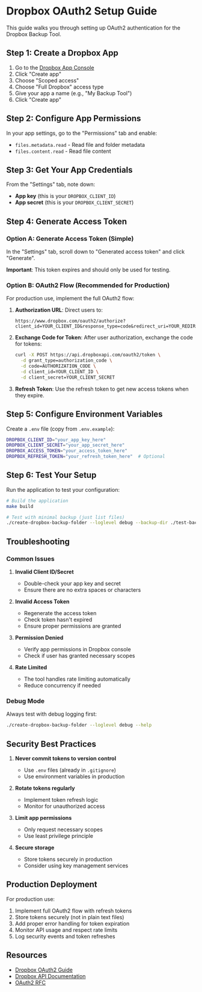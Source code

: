 # Dropbox OAuth2 Setup Guide

This guide walks you through setting up OAuth2 authentication for the Dropbox Backup Tool.

## Step 1: Create a Dropbox App

1. Go to the [Dropbox App Console](https://www.dropbox.com/developers/apps)
2. Click "Create app"
3. Choose "Scoped access"
4. Choose "Full Dropbox" access type
5. Give your app a name (e.g., "My Backup Tool")
6. Click "Create app"

## Step 2: Configure App Permissions

In your app settings, go to the "Permissions" tab and enable:

- `files.metadata.read` - Read file and folder metadata
- `files.content.read` - Read file content

## Step 3: Get Your App Credentials

From the "Settings" tab, note down:

- **App key** (this is your `DROPBOX_CLIENT_ID`)
- **App secret** (this is your `DROPBOX_CLIENT_SECRET`)

## Step 4: Generate Access Token

### Option A: Generate Access Token (Simple)

In the "Settings" tab, scroll down to "Generated access token" and click "Generate".

**Important**: This token expires and should only be used for testing.

### Option B: OAuth2 Flow (Recommended for Production)

For production use, implement the full OAuth2 flow:

1. **Authorization URL**: Direct users to:
   ```
   https://www.dropbox.com/oauth2/authorize?client_id=YOUR_CLIENT_ID&response_type=code&redirect_uri=YOUR_REDIRECT_URI
   ```

2. **Exchange Code for Token**: After user authorization, exchange the code for tokens:
   ```bash
   curl -X POST https://api.dropboxapi.com/oauth2/token \
     -d grant_type=authorization_code \
     -d code=AUTHORIZATION_CODE \
     -d client_id=YOUR_CLIENT_ID \
     -d client_secret=YOUR_CLIENT_SECRET
   ```

3. **Refresh Token**: Use the refresh token to get new access tokens when they expire.

## Step 5: Configure Environment Variables

Create a `.env` file (copy from `.env.example`):

```bash
DROPBOX_CLIENT_ID="your_app_key_here"
DROPBOX_CLIENT_SECRET="your_app_secret_here"
DROPBOX_ACCESS_TOKEN="your_access_token_here"
DROPBOX_REFRESH_TOKEN="your_refresh_token_here"  # Optional
```

## Step 6: Test Your Setup

Run the application to test your configuration:

```bash
# Build the application
make build

# Test with minimal backup (just list files)
./create-dropbox-backup-folder --loglevel debug --backup-dir ./test-backup
```

## Troubleshooting

### Common Issues

1. **Invalid Client ID/Secret**
   - Double-check your app key and secret
   - Ensure there are no extra spaces or characters

2. **Invalid Access Token**
   - Regenerate the access token
   - Check token hasn't expired
   - Ensure proper permissions are granted

3. **Permission Denied**
   - Verify app permissions in Dropbox console
   - Check if user has granted necessary scopes

4. **Rate Limited**
   - The tool handles rate limiting automatically
   - Reduce concurrency if needed

### Debug Mode

Always test with debug logging first:

```bash
./create-dropbox-backup-folder --loglevel debug --help
```

## Security Best Practices

1. **Never commit tokens to version control**
   - Use `.env` files (already in `.gitignore`)
   - Use environment variables in production

2. **Rotate tokens regularly**
   - Implement token refresh logic
   - Monitor for unauthorized access

3. **Limit app permissions**
   - Only request necessary scopes
   - Use least privilege principle

4. **Secure storage**
   - Store tokens securely in production
   - Consider using key management services

## Production Deployment

For production use:

1. Implement full OAuth2 flow with refresh tokens
2. Store tokens securely (not in plain text files)
3. Add proper error handling for token expiration
4. Monitor API usage and respect rate limits
5. Log security events and token refreshes

## Resources

- [Dropbox OAuth2 Guide](https://developers.dropbox.com/oauth-guide)
- [Dropbox API Documentation](https://www.dropbox.com/developers/documentation)
- [OAuth2 RFC](https://tools.ietf.org/html/rfc6749)
